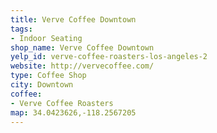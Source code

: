 ```yaml
---
title: Verve Coffee Downtown
tags:
- Indoor Seating
shop_name: Verve Coffee Downtown
yelp_id: verve-coffee-roasters-los-angeles-2
website: http://vervecoffee.com/
type: Coffee Shop
city: Downtown
coffee:
- Verve Coffee Roasters
map: 34.0423626,-118.2567205
---
```


